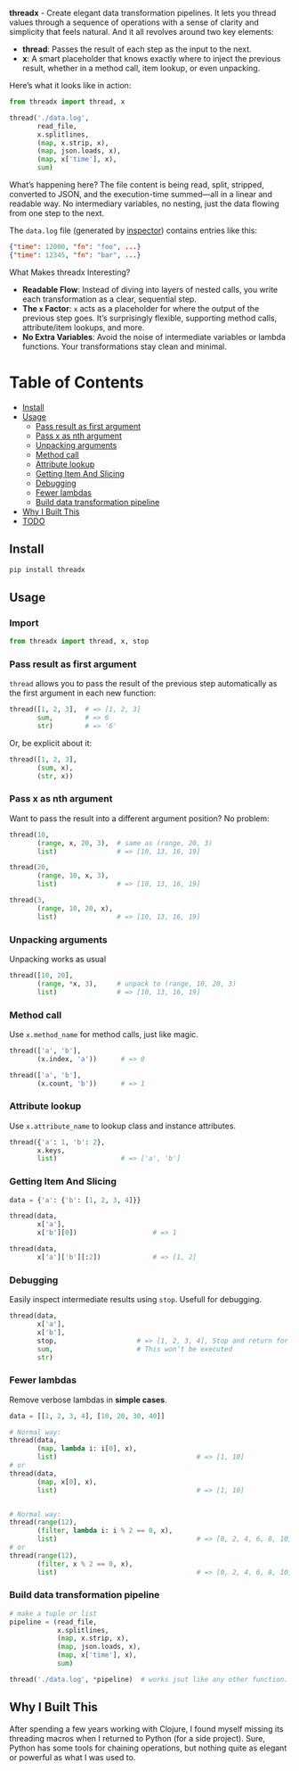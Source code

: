 **threadx** - Create elegant data transformation pipelines.
It lets you thread values through a sequence of operations with a sense of clarity and simplicity that feels natural. And it all revolves around two key elements:
- **thread**: Passes the result of each step as the input to the next.
- **x**: A smart placeholder that knows exactly where to inject the previous result, whether in a method call, item lookup, or even unpacking.

Here’s what it looks like in action:
```python
from threadx import thread, x

thread('./data.log', 
       read_file, 
       x.splitlines, 
       (map, x.strip, x), 
       (map, json.loads, x), 
       (map, x['time'], x), 
       sum)
```

What’s happening here? The file content is being read, split, stripped, converted to JSON, and the execution-time summed—all in a linear and readable way. No intermediary variables, no nesting, just the data flowing from one step to the next. <br>

The `data.log` file (generated by [inspector](https://github.com/withjak/inspector)) contains entries like this:
```json
{"time": 12000, "fn": "foo", ...}
{"time": 12345, "fn": "bar", ...}
```

What Makes threadx Interesting?
- **Readable Flow**: Instead of diving into layers of nested calls, you write each transformation as a clear, sequential step. 
- **The `x` Factor**: `x` acts as a placeholder for where the output of the previous step goes. It’s surprisingly flexible, supporting method calls, attribute/item lookups, and more.
- **No Extra Variables**: Avoid the noise of intermediate variables or lambda functions. Your transformations stay clean and minimal.

# Table of Contents
- [Install](#Install)
- [Usage](#Usage)
    - [Pass result as first argument](#Pass-result-as-first-argument)
    - [Pass x as nth argument](#Pass-x-as-nth-argument)
    - [Unpacking arguments](#Unpacking-arguments)
    - [Method call](#Method-call)
    - [Attribute lookup](#Attribute-lookup)
    - [Getting Item And Slicing](#Getting-Item-And-Slicing)
    - [Debugging](#Debugging)
    - [Fewer lambdas](#Fewer-lambdas)
    - [Build data transformation pipeline](#Build-data-transformation-pipeline)
- [Why I Built This](#Why-I-Built-This)
- [TODO](#TODO)

## Install 
```bash
pip install threadx 
```

## Usage

### Import
```python
from threadx import thread, x, stop
```

### Pass result as first argument
`thread` allows you to pass the result of the previous step automatically as the first argument in each new function:
```python
thread([1, 2, 3],  # => [1, 2, 3]
       sum,        # => 6
       str)        # => '6'
```

Or, be explicit about it:
```python
thread([1, 2, 3],
       (sum, x),
       (str, x))
```

### Pass x as nth argument
Want to pass the result into a different argument position? No problem:
```python
thread(10, 
       (range, x, 20, 3),  # same as (range, 20, 3)
       list)               # => [10, 13, 16, 19]

thread(20, 
       (range, 10, x, 3),
       list)               # => [10, 13, 16, 19]

thread(3, 
       (range, 10, 20, x),
       list)               # => [10, 13, 16, 19]
```

### Unpacking arguments 

Unpacking works as usual

```python 
thread([10, 20], 
       (range, *x, 3),     # unpack to (range, 10, 20, 3)
       list)               # => [10, 13, 16, 19]
```

### Method call
Use `x.method_name` for method calls, just like magic.
```python
thread(['a', 'b'], 
       (x.index, 'a'))      # => 0

thread(['a', 'b'], 
       (x.count, 'b'))      # => 1
```

### Attribute lookup
Use `x.attribute_name` to lookup class and instance attributes. 
```python 
thread({'a': 1, 'b': 2},
       x.keys, 
       list)                # => ['a', 'b']

```

### Getting Item And Slicing
```python
data = {'a': {'b': [1, 2, 3, 4]}}

thread(data, 
       x['a'], 
       x['b'][0])                   # => 1

thread(data, 
       x['a']['b'][:2])             # => [1, 2]

```

### Debugging 
Easily inspect intermediate results using `stop`. Usefull for debugging.
```python
thread(data, 
       x['a'], 
       x['b'], 
       stop,                    # => [1, 2, 3, 4], Stop and return for inspection
       sum,                     # This won’t be executed
       str)

```

### Fewer lambdas
Remove verbose lambdas in **simple cases**.
```python 
data = [[1, 2, 3, 4], [10, 20, 30, 40]]

# Normal way:
thread(data, 
       (map, lambda i: i[0], x), 
       list)                                   # => [1, 10]
# or
thread(data, 
       (map, x[0], x), 
       list)                                   # => [1, 10]


# Normal way:
thread(range(12), 
       (filter, lambda i: i % 2 == 0, x), 
       list)                                   # => [0, 2, 4, 6, 8, 10]
# or
thread(range(12), 
       (filter, x % 2 == 0, x), 
       list)                                   # => [0, 2, 4, 6, 8, 10]
```

### Build data transformation pipeline
```python
# make a tuple or list
pipeline = (read_file, 
            x.splitlines, 
            (map, x.strip, x), 
            (map, json.loads, x), 
            (map, x['time'], x), 
            sum)

thread('./data.log', *pipeline)  # works jsut like any other function.
```

## Why I Built This
After spending a few years working with Clojure, I found myself missing its threading macros when I returned to Python (for a side project). Sure, Python has some tools for chaining operations, but nothing quite as elegant or powerful as what I was used to.






